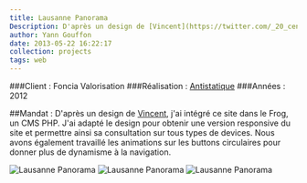 ```yaml
---
title: Lausanne Panorama
Description: D'après un design de [Vincent](https://twitter.com/_20_cents), j'ai intégré ce site dans le Frog, un CMS PHP.
author: Yann Gouffon
date: 2013-05-22 16:22:17
collection: projects
tags: web
---
```


###Client : Foncia Valorisation
###Réalisation : [Antistatique](http://www.antistatique.net/)
###Années : 2012

##Mandat :
D'après un design de [Vincent](https://twitter.com/_20_cents), j'ai intégré ce site dans le Frog, un CMS PHP. J'ai adapté le design pour obtenir une version responsive du site et permettre ainsi sa consultation sur tous types de devices. Nous avons également travaillé les animations sur les buttons circulaires pour donner plus de dynamisme à la navigation.

![Lausanne Panorama](http://staging.yago.io/content/images/panorama-1.jpg.jpg)
![Lausanne Panorama](http://staging.yago.io/content/images/panorama-2.jpg.jpg)
![Lausanne Panorama](http://staging.yago.io/content/images/panorama-3.jpg.jpg)
